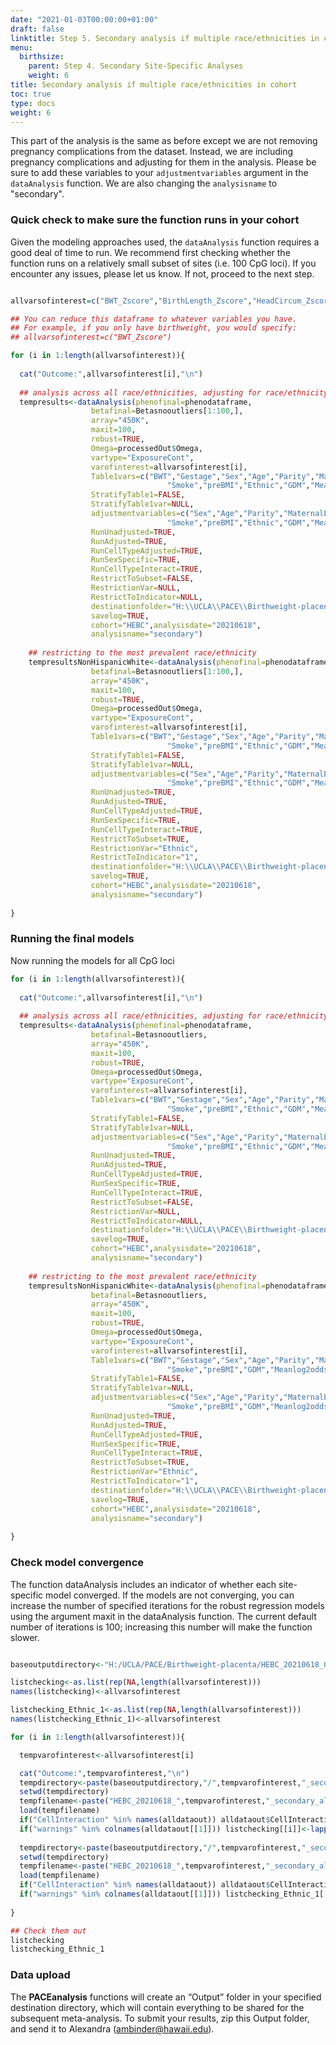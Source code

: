 ```yaml
---
date: "2021-01-03T00:00:00+01:00"
draft: false
linktitle: Step 5. Secondary analysis if multiple race/ethnicities in cohort
menu:
  birthsize:
    parent: Step 4. Secondary Site-Specific Analyses
    weight: 6
title: Secondary analysis if multiple race/ethnicities in cohort
toc: true
type: docs
weight: 6
---
```


This part of the analysis is the same as before except we are not removing pregnancy complications from the dataset. Instead, we are including pregnancy complications and adjusting for them in the analysis. Please be sure to add these variables to your `adjustmentvariables` argument in the `dataAnalysis` function. We are also changing the `analysisname` to "secondary".

### Quick check to make sure the function runs in your cohort

Given the modeling approaches used, the `dataAnalysis` function requires a good deal of time to run. We recommend first checking whether the function runs on a relatively small subset of sites (i.e. 100 CpG loci). If you encounter any issues, please let us know. If not, proceed to the next step.

```r

allvarsofinterest=c("BWT_Zscore","BirthLength_Zscore","HeadCircum_Zscore","wlr_Zscore")

## You can reduce this dataframe to whatever variables you have.
## For example, if you only have birthweight, you would specify:
## allvarsofinterest=c("BWT_Zscore")

for (i in 1:length(allvarsofinterest)){
  
  cat("Outcome:",allvarsofinterest[i],"\n")
  
  ## analysis across all race/ethnicities, adjusting for race/ethnicity
  tempresults<-dataAnalysis(phenofinal=phenodataframe,
                  betafinal=Betasnooutliers[1:100,],
                  array="450K",
                  maxit=100,
                  robust=TRUE,
                  Omega=processedOut$Omega,
                  vartype="ExposureCont",
                  varofinterest=allvarsofinterest[i],
                  Table1vars=c("BWT","Gestage","Sex","Age","Parity","MaternalEd",
                                   "Smoke","preBMI","Ethnic","GDM","Meanlog2oddsContamination"),
                  StratifyTable1=FALSE,
                  StratifyTable1var=NULL,
                  adjustmentvariables=c("Sex","Age","Parity","MaternalEd",
                                   "Smoke","preBMI","Ethnic","GDM","Meanlog2oddsContamination"),
                  RunUnadjusted=TRUE,
                  RunAdjusted=TRUE,
                  RunCellTypeAdjusted=TRUE,
                  RunSexSpecific=TRUE,
                  RunCellTypeInteract=TRUE,
                  RestrictToSubset=FALSE,
                  RestrictionVar=NULL,
                  RestrictToIndicator=NULL,
                  destinationfolder="H:\\UCLA\\PACE\\Birthweight-placenta",
                  savelog=TRUE,
                  cohort="HEBC",analysisdate="20210618",
                  analysisname="secondary")
  
    ## restricting to the most prevalent race/ethnicity
    tempresultsNonHispanicWhite<-dataAnalysis(phenofinal=phenodataframe,
                  betafinal=Betasnooutliers[1:100,],
                  array="450K",
                  maxit=100,
                  robust=TRUE,
                  Omega=processedOut$Omega,
                  vartype="ExposureCont",
                  varofinterest=allvarsofinterest[i],
                  Table1vars=c("BWT","Gestage","Sex","Age","Parity","MaternalEd",
                                   "Smoke","preBMI","Ethnic","GDM","Meanlog2oddsContamination"),
                  StratifyTable1=FALSE,
                  StratifyTable1var=NULL,
                  adjustmentvariables=c("Sex","Age","Parity","MaternalEd",
                                   "Smoke","preBMI","Ethnic","GDM","Meanlog2oddsContamination"),
                  RunUnadjusted=TRUE,
                  RunAdjusted=TRUE,
                  RunCellTypeAdjusted=TRUE,
                  RunSexSpecific=TRUE,
                  RunCellTypeInteract=TRUE,
                  RestrictToSubset=TRUE,
                  RestrictionVar="Ethnic",
                  RestrictToIndicator="1",
                  destinationfolder="H:\\UCLA\\PACE\\Birthweight-placenta",
                  savelog=TRUE,
                  cohort="HEBC",analysisdate="20210618",
                  analysisname="secondary")
  
}

```

### Running the final models

Now running the models for all CpG loci

```r
for (i in 1:length(allvarsofinterest)){
  
  cat("Outcome:",allvarsofinterest[i],"\n")
  
  ## analysis across all race/ethnicities, adjusting for race/ethnicity
  tempresults<-dataAnalysis(phenofinal=phenodataframe,
                  betafinal=Betasnooutliers,
                  array="450K",
                  maxit=100,
                  robust=TRUE,
                  Omega=processedOut$Omega,
                  vartype="ExposureCont",
                  varofinterest=allvarsofinterest[i],
                  Table1vars=c("BWT","Gestage","Sex","Age","Parity","MaternalEd",
                                   "Smoke","preBMI","Ethnic","GDM","Meanlog2oddsContamination"),
                  StratifyTable1=FALSE,
                  StratifyTable1var=NULL,
                  adjustmentvariables=c("Sex","Age","Parity","MaternalEd",
                                   "Smoke","preBMI","Ethnic","GDM","Meanlog2oddsContamination"),
                  RunUnadjusted=TRUE,
                  RunAdjusted=TRUE,
                  RunCellTypeAdjusted=TRUE,
                  RunSexSpecific=TRUE,
                  RunCellTypeInteract=TRUE,
                  RestrictToSubset=FALSE,
                  RestrictionVar=NULL,
                  RestrictToIndicator=NULL,
                  destinationfolder="H:\\UCLA\\PACE\\Birthweight-placenta",
                  savelog=TRUE,
                  cohort="HEBC",analysisdate="20210618",
                  analysisname="secondary")
  
    ## restricting to the most prevalent race/ethnicity
    tempresultsNonHispanicWhite<-dataAnalysis(phenofinal=phenodataframe,
                  betafinal=Betasnooutliers,
                  array="450K",
                  maxit=100,
                  robust=TRUE,
                  Omega=processedOut$Omega,
                  vartype="ExposureCont",
                  varofinterest=allvarsofinterest[i],
                  Table1vars=c("BWT","Gestage","Sex","Age","Parity","MaternalEd",
                                   "Smoke","preBMI","GDM","Meanlog2oddsContamination"),
                  StratifyTable1=FALSE,
                  StratifyTable1var=NULL,
                  adjustmentvariables=c("Sex","Age","Parity","MaternalEd",
                                   "Smoke","preBMI","GDM","Meanlog2oddsContamination"),
                  RunUnadjusted=TRUE,
                  RunAdjusted=TRUE,
                  RunCellTypeAdjusted=TRUE,
                  RunSexSpecific=TRUE,
                  RunCellTypeInteract=TRUE,
                  RestrictToSubset=TRUE,
                  RestrictionVar="Ethnic",
                  RestrictToIndicator="1",
                  destinationfolder="H:\\UCLA\\PACE\\Birthweight-placenta",
                  savelog=TRUE,
                  cohort="HEBC",analysisdate="20210618",
                  analysisname="secondary")
  
}

```

### Check model convergence 

The function dataAnalysis includes an indicator of whether each site-specific model converged. If the models are not converging, you can increase the number of specified iterations for the robust regression models using the argument maxit in the dataAnalysis function. The current default number of iterations is 100; increasing this number will make the function slower.

```r

baseoutputdirectory<-"H:/UCLA/PACE/Birthweight-placenta/HEBC_20210618_Output"

listchecking<-as.list(rep(NA,length(allvarsofinterest)))
names(listchecking)<-allvarsofinterest

listchecking_Ethnic_1<-as.list(rep(NA,length(allvarsofinterest)))
names(listchecking_Ethnic_1)<-allvarsofinterest

for (i in 1:length(allvarsofinterest)){

  tempvarofinterest<-allvarsofinterest[i]

  cat("Outcome:",tempvarofinterest,"\n")
  tempdirectory<-paste(baseoutputdirectory,"/",tempvarofinterest,"_secondary",sep="")
  setwd(tempdirectory)
  tempfilename<-paste("HEBC_20210618_",tempvarofinterest,"_secondary_allanalyses.RData",sep="")
  load(tempfilename)
  if("CellInteraction" %in% names(alldataout)) alldataout$CellInteraction<-NULL
  if("warnings" %in% colnames(alldataout[[1]])) listchecking[[i]]<-lapply(alldataout,function(x) if(length(x)>1) table(x$warnings))
  
  tempdirectory<-paste(baseoutputdirectory,"/",tempvarofinterest,"_secondary/Ethnic_1",sep="")
  setwd(tempdirectory)
  tempfilename<-paste("HEBC_20210618_",tempvarofinterest,"_secondary_allanalyses.RData",sep="")
  load(tempfilename)
  if("CellInteraction" %in% names(alldataout)) alldataout$CellInteraction<-NULL
  if("warnings" %in% colnames(alldataout[[1]])) listchecking_Ethnic_1[[i]]<-lapply(alldataout,function(x) if(length(x)>1) table(x$warnings))
  
}

## Check them out
listchecking
listchecking_Ethnic_1

```

### Data upload

The **PACEanalysis** functions will create an “Output” folder in your specified destination directory, which will contain everything to be shared for the subsequent meta-analysis. To submit your results, zip this Output folder, and send it to Alexandra (ambinder@hawaii.edu).  

